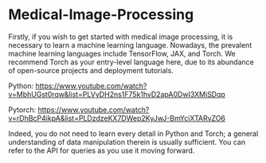 # Medical-Image-Processing

Firstly, if you wish to get started with medical image processing, it is necessary to learn a machine learning language. Nowadays, the prevalent machine learning languages include TensorFlow, JAX, and Torch. We recommend Torch as your entry-level language here, due to its abundance of open-source projects and deployment tutorials.

Python: https://www.youtube.com/watch?v=MbhUGst0rqw&list=PLVyDH2ns1F75k1hvD2apA0DwI3XMiSDqp

Pytorch: https://www.youtube.com/watch?v=rDhBcP4ikpA&list=PLDzdzeKX7DWep2KyJwJ-BmYciXTARvZO6

Indeed, you do not need to learn every detail in Python and Torch; a general understanding of data manipulation therein is usually sufficient. You can refer to the API for queries as you use it moving forward.
